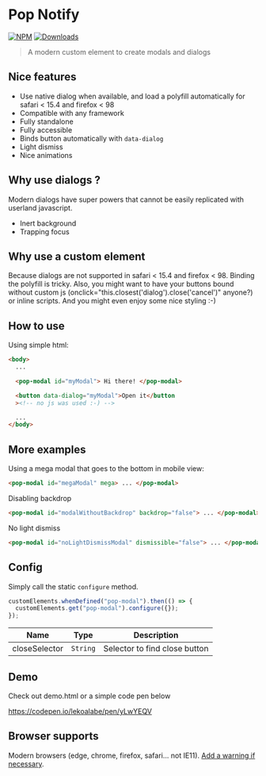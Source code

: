 # Pop Notify

[![NPM](https://nodei.co/npm/pop-modal-dialog.png?mini=true)](https://nodei.co/npm/pop-modal-dialog/)
[![Downloads](https://img.shields.io/npm/dt/pop-modal-dialog.svg)](https://www.npmjs.com/package/pop-modal-dialog)

> A modern custom element to create modals and dialogs

## Nice features

- Use native dialog when available, and load a polyfill automatically for safari < 15.4 and firefox < 98
- Compatible with any framework
- Fully standalone
- Fully accessible
- Binds button automatically with `data-dialog`
- Light dismiss
- Nice animations

## Why use dialogs ?

Modern dialogs have super powers that cannot be easily replicated with userland javascript.

- Inert background
- Trapping focus

## Why use a custom element

Because dialogs are not supported in safari < 15.4 and firefox < 98. Binding the polyfill is tricky.
Also, you might want to have your buttons bound without custom js (onclick="this.closest('dialog').close('cancel')" anyone?) or inline scripts.
And you might even enjoy some nice styling :-)

## How to use

Using simple html:

```html
<body>
  ...

  <pop-modal id="myModal"> Hi there! </pop-modal>

  <button data-dialog="myModal">Open it</button
  ><!-- no js was used :-) -->

  ...
</body>
```

## More examples

Using a mega modal that goes to the bottom in mobile view:

```html
<pop-modal id="megaModal" mega> ... </pop-modal>
```

Disabling backdrop

```html
<pop-modal id="modalWithoutBackdrop" backdrop="false"> ... </pop-modal>
```

No light dismiss

```html
<pop-modal id="noLightDismissModal" dismissible="false"> ... </pop-modal>
```

## Config

Simply call the static `configure` method.

```js
customElements.whenDefined("pop-modal").then(() => {
  customElements.get("pop-modal").configure({});
});
```

| Name          | Type                | Description                   |
| ------------- | ------------------- | ----------------------------- |
| closeSelector | <code>String</code> | Selector to find close button |

## Demo

Check out demo.html or a simple code pen below

https://codepen.io/lekoalabe/pen/yLwYEQV

## Browser supports

Modern browsers (edge, chrome, firefox, safari... not IE11). [Add a warning if necessary](https://github.com/lekoala/nomodule-browser-warning.js/).
